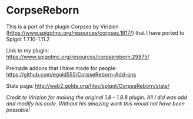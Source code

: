 # CorpseReborn
This is a port of the plugin Corpses by Virizion (https://www.spigotmc.org/resources/corpses.1817/) that I have ported to Spigot 1.7.10-1.11.2

Link to my plugin: https://www.spigotmc.org/resources/corpsereborn.29875/

Premade addons that I have made for people: https://github.com/egold555/CorpseReborn-Add-ons

Stats page: http://web2.golde.org/files/spigot/CorpseReborn/stats/

*Credit to Virizion for making the original 1.8 - 1.8.8 plugin. All I did was add and modify his code. Without his amazing work this would not have been possable!*
